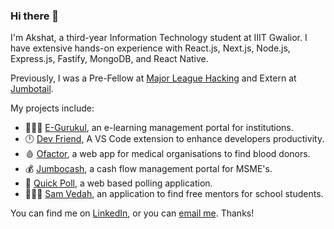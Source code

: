 ### Hi there 👋

<!--
**aidenszeto/aidenszeto** is a ✨ _special_ ✨ repository because its `README.md` (this file) appears on your GitHub profile.

Here are some ideas to get you started:

- 🔭 I’m currently working on ...
- 🌱 I’m currently learning ...
- 👯 I’m looking to collaborate on ...
- 🤔 I’m looking for help with ...
- 💬 Ask me about ...
- 📫 How to reach me: ...
- 😄 Pronouns: ...
- ⚡ Fun fact: ...
-->

I'm Akshat, a third-year Information Technology student at IIIT Gwalior. I have extensive hands-on experience with React.js, Next.js, Node.js, Express.js, Fastify, MongoDB, and React Native. 

Previously, I was a Pre-Fellow at [Major League Hacking](https://fellowship.mlh.io/) and Extern at [Jumbotail](https://jumbotail.com/).

My projects include:  
- 👩🏻‍🏫 [E-Gurukul](https://e-gurukul.netlify.app/), an e-learning management portal for institutions.
- 🕛 [Dev Friend](https://marketplace.visualstudio.com/items?itemName=DevFriend.dev-friend), A VS Code extension to enhance developers productivity.
- 🩸 [Ofactor](https://ofactor.netlify.app/), a web app for medical organisations to find blood donors.
- 💰 [Jumbocash](https://jumbocash.netlify.app/), a cash flow management portal for MSME's. 
- 🧿 [Quick Poll](https://quickpoll-one.vercel.app/), a web based polling application.
- 👩🏻‍🏫 [Sam Vedah](https://samvedah.netlify.app/), an application to find free mentors for school students.

You can find me on [LinkedIn](https://www.linkedin.com/in/mangal-akshat/), or you can [email me](mailto:akshatmangaliiitg@gmail.com). Thanks! 
